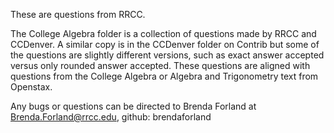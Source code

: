 These are questions from RRCC.

The College Algebra folder is a collection of questions made by RRCC and CCDenver. A similar copy is in the CCDenver folder on Contrib  but some of the questions are slightly different versions, such as exact answer accepted versus only rounded answer accepted. These questions are aligned with questions from the College Algebra or Algebra and Trigonometry text from Openstax.

Any bugs or questions can be directed to Brenda Forland at Brenda.Forland@rrcc.edu, github: brendaforland

